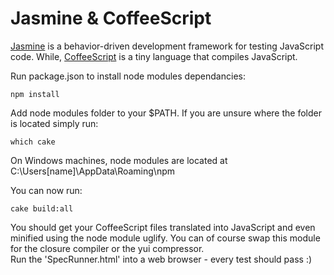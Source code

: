 Jasmine & CoffeeScript
=================================

[Jasmine](http://jasmine.github.io/2.0/introduction.html) is a behavior-driven development framework for testing JavaScript code. While, [CoffeeScript](http://coffeescript.org/) is a tiny language that compiles JavaScript.    

Run package.json to install node modules dependancies:
```
npm install
```

Add node modules folder to your $PATH. If you are unsure where the folder is located simply run:
```
which cake
```

On Windows machines, node modules are located at C:\Users\[name]\AppData\Roaming\npm    

You can now run: 
```
cake build:all
```

You should get your CoffeeScript files translated into JavaScript and even minified using the node module uglify. You can of course swap this module for the closure compiler or the yui compressor.     
Run the 'SpecRunner.html' into a web browser - every test should pass :)
